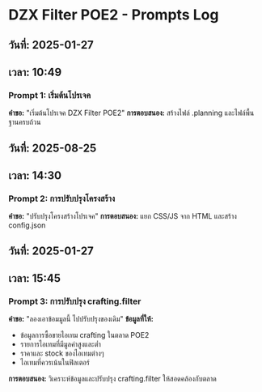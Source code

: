 # DZX Filter POE2 - Prompts Log

## วันที่: 2025-01-27
## เวลา: 10:49

### Prompt 1: เริ่มต้นโปรเจค
**คำขอ:** "เริ่มต้นโปรเจค DZX Filter POE2"
**การตอบสนอง:** สร้างไฟล์ .planning และไฟล์พื้นฐานครบถ้วน

## วันที่: 2025-08-25
## เวลา: 14:30

### Prompt 2: การปรับปรุงโครงสร้าง
**คำขอ:** "ปรับปรุงโครงสร้างโปรเจค"
**การตอบสนอง:** แยก CSS/JS จาก HTML และสร้าง config.json

## วันที่: 2025-01-27
## เวลา: 15:45

### Prompt 3: การปรับปรุง crafting.filter
**คำขอ:** "ลองเอาข้อมมูลนี้ ไปปรับปรุงของเดิม"
**ข้อมูลที่ให้:** 
- ข้อมูลการซื้อขายไอเทม crafting ในตลาด POE2
- รายการไอเทมที่มีมูลค่าสูงและต่ำ
- ราคาและ stock ของไอเทมต่างๆ
- ไอเทมที่ควรเน้นในฟิลเตอร์

**การตอบสนอง:** วิเคราะห์ข้อมูลและปรับปรุง crafting.filter ให้สอดคล้องกับตลาด

